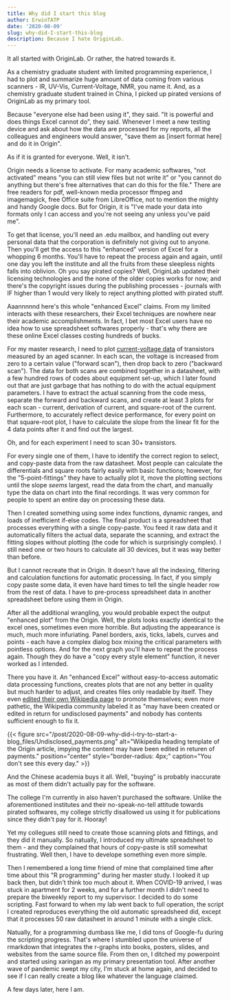 ```yaml
---
title: Why did I start this blog
author: ErwinTATP
date: '2020-08-09'
slug: why-did-I-start-this-blog
description: Because I hate OriginLab.
---
```

It all started with OriginLab. Or rather, the hatred towards it.

As a chemistry graduate student with limited programming experience, I had to plot and summarize huge amount of data coming from various scanners - IR, UV-Vis, Current-Voltage, NMR, you name it. And, as a chemistry graduate student trained in China, I picked up pirated versions of OriginLab as my primary tool.

Because "everyone else had been using it", they said. "It is powerful and does things Excel cannot do", they said. Whenever I meet a new testing device and ask about how the data are processed for my reports, all the colleagues and engineers would answer, "save them as [insert format here] and do it in Origin". 

As if it is granted for everyone. Well, it isn't.

Origin needs a license to activate. For many academic softwares, "not activated" means "you can still view files but not write it" or "you cannot do anything but there's free alternatives that can do this for the file." There are free readers for pdf, well-known media processor ffmpeg and imagemagick, free Office suite from LibreOffice, not to mention the mighty and handy Google docs. But for Origin, it is "I've made your data into formats only I can access and you're not seeing any unless you've paid me".

To get that license, you'll need an .edu mailbox, and handling out every personal data that the  corporation is definitely not giving out to anyone. Then you'll get the access to this "enhanced" version of Excel for a whopping 6 months. You'll have to repeat the process again and again, until one day you left the institute and all the fruits from these sleepless nights falls into oblivion. Oh you say pirated copies? Well, OriginLab updated their licensing technologies and the none of the older copies works for now; and there's the copyright issues during the publishing processes - journals with IF higher than 1 would very likely to reject anything plotted with pirated stuff.

Aaannnnnd here's this whole "enhanced Excel" claims. From my limited interacts with these researchers, their Excel techniques are nowhere near their academic accomplishments. In fact, I bet most Excel users have no idea how to use spreadsheet softwares properly - that's why there are these online Excel classes costing hundreds of bucks. 

For my master research, I need to plot [current-voltage data](https://t.ly/q47H) of transistors measured by an aged scanner. In each scan, the voltage is increased from zero to a certain value ("forward scan"), then drop back to zero ("backward scan"). The data for both scans are combined together in a datasheet, with a few hundred rows of codes about equipment set-up, which I later found out that are just garbage that has nothing to do with the actual equipment parameters. I have to extract the actual scanning from the code mess, separate the forward and backward scans, and create at least 3 plots for each scan - current, derivation of current, and square-root of the current. Furthermore, to accurately reflect device performance, for every point on that square-root plot, I have to calculate the slope from the linear fit for the 4 data points after it and find out the largest.

Oh, and for each experiment I need to scan 30+ transistors.

For every single one of them, I have to identify the correct region to select, and copy-paste data from the raw datasheet. Most people can calculate the differentials and square roots fairly easily with basic functions; however, for the "5-point-fittings" they have to actually plot it, move the plotting sections until the slope *seems* largest, read the data from the chart, and manually type the data on chart into the final recordings. It was very common for people to spent an entire day on processing these data.

Then I created something using some index functions, dynamic ranges, and loads of inefficient if-else codes. The final product is a spreadsheet that processes everything with a single copy-paste. You feed it raw data and it automatically filters the actual data, separate the scanning, and extract the fitting slopes without plotting (the code for which is surprisingly complex). I still need one or two hours to calculate all 30 devices, but it was way better than before.

But I cannot recreate that in Origin. It doesn't have all the indexing, filtering and calculation functions for automatic processing. In fact, if you simply copy paste some data, it even have hard times to tell the single header row from the rest of data. I have to pre-process spreadsheet data in another spreadsheet before using them in Origin. 

After all the additional wrangling, you would probable expect the output "enhanced plot" from the Origin. Well, the plots looks exactly identical to the excel ones, sometimes even more horrible. But adjusting the appearance is much, much more infuriating. Panel borders, axis, ticks, labels, curves and points - each have a complex dialog box mixing the critical parameters with pointless options. And for the next graph you'll have to repeat the process again. Though they do have a "copy every style element" function, it never worked as I intended.

There you have it. An "enhanced Excel" without easy-to-access automatic data processing functions, creates plots that are not any better in quality but much harder to adjust, and creates files only readable by itself. They even [edited their own Wikipedia page](https://en.wikipedia.org/w/index.php?title=Origin_(data_analysis_software)&action=history) to promote themselves; even more pathetic, the Wikipedia community labeled it as "may have been created or edited in return for undisclosed payments" and nobody has contents sufficient enough to fix it.

{{< figure src="/post/2020-08-09-why-did-i-try-to-start-a-blog_files/Undisclosed_payments.png" alt="Wikipedia heading template of the Origin article, impying the content may have been edited in returen of payments." position="center" style="border-radius: 4px;" caption="You don't see this every day." >}}

And the Chinese academia buys it all. Well, "buying" is probably inaccurate as most of them didn't actually pay for the software.

The college I'm currently in also haven't purchased the software. Unlike the aforementioned institutes and their no-speak-no-tell attitude towards pirated softwares, my college strictly disallowed us using it for publications since they didn't pay for it. Hooray!

Yet my collegues still need to create those scanning plots and fittings, and they did it manually. So natually, I introduced my ultimate spreadsheet to them - and they complained that hours of copy-paste is still somewhat frustrating. Well then, I have to develope something even more simple. 

Then I remembered a long time friend of mine that complained time after time about this "R programming" during her master study. I looked it up back then, but didn't think too much about it. When COVID-19 arrived, I was stuck in apartment for 2 weeks, and for a further month I didn't need to prepare the biweekly report to my supervisor. I decided to do some scripting. Fast forward to when my lab went back to full operation, the script I created reproduces everything the old automatic spreadsheed did, except that it processes 50 raw datasheet in around 1 minute with a single click.  

Natually, for a programming dumbass like me, I did tons of Google-fu during the scripting progress. That's where I stumbled upon the universe of rmarkdown that integrates the r-graphs into books, posters, slides, and websites from the same source file. From then on, I ditched my powerpoint and started using xaringan as my primary presentation tool. After another wave of pandemic swept my city, I'm stuck at home again, and decided to see if I can really create a blog like whatever the language claimed.

A few days later, here I am.